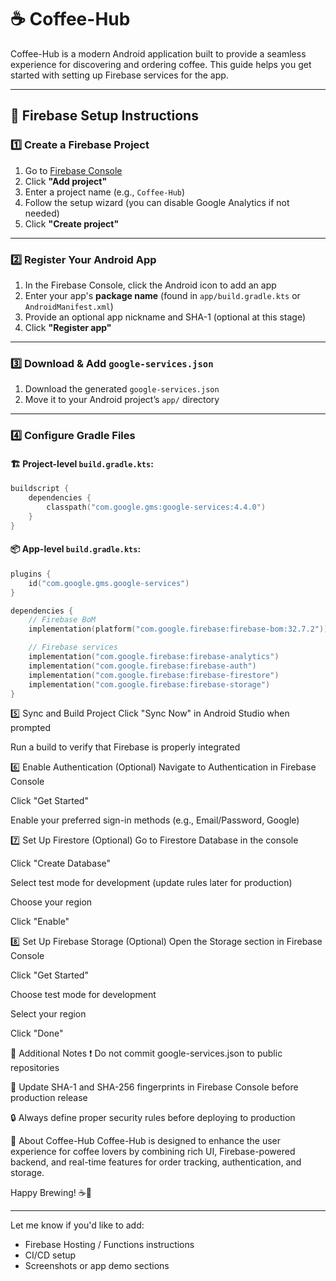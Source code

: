 # ☕ Coffee-Hub

Coffee-Hub is a modern Android application built to provide a seamless experience for discovering and ordering coffee. This guide helps you get started with setting up Firebase services for the app.

---

## 🔧 Firebase Setup Instructions

### 1️⃣ Create a Firebase Project
1. Go to [Firebase Console](https://console.firebase.google.com/)
2. Click **"Add project"**
3. Enter a project name (e.g., `Coffee-Hub`)
4. Follow the setup wizard (you can disable Google Analytics if not needed)
5. Click **"Create project"**

---

### 2️⃣ Register Your Android App
1. In the Firebase Console, click the Android icon to add an app
2. Enter your app's **package name** (found in `app/build.gradle.kts` or `AndroidManifest.xml`)
3. Provide an optional app nickname and SHA-1 (optional at this stage)
4. Click **"Register app"**

---

### 3️⃣ Download & Add `google-services.json`
1. Download the generated `google-services.json`
2. Move it to your Android project’s `app/` directory

---

### 4️⃣ Configure Gradle Files

#### 🏗️ Project-level `build.gradle.kts`:
```kotlin
buildscript {
    dependencies {
        classpath("com.google.gms:google-services:4.4.0")
    }
}
```

#### 📦 App-level `build.gradle.kts`:
```kotlin
plugins {
    id("com.google.gms.google-services")
}

dependencies {
    // Firebase BoM
    implementation(platform("com.google.firebase:firebase-bom:32.7.2"))

    // Firebase services
    implementation("com.google.firebase:firebase-analytics")
    implementation("com.google.firebase:firebase-auth")
    implementation("com.google.firebase:firebase-firestore")
    implementation("com.google.firebase:firebase-storage")
}
```
5️⃣ Sync and Build Project
Click "Sync Now" in Android Studio when prompted

Run a build to verify that Firebase is properly integrated

6️⃣ Enable Authentication (Optional)
Navigate to Authentication in Firebase Console

Click "Get Started"

Enable your preferred sign-in methods (e.g., Email/Password, Google)

7️⃣ Set Up Firestore (Optional)
Go to Firestore Database in the console

Click "Create Database"

Select test mode for development (update rules later for production)

Choose your region

Click "Enable"

8️⃣ Set Up Firebase Storage (Optional)
Open the Storage section in Firebase Console

Click "Get Started"

Choose test mode for development

Select your region

Click "Done"

📌 Additional Notes
❗ Do not commit google-services.json to public repositories

🔐 Update SHA-1 and SHA-256 fingerprints in Firebase Console before production release

🔒 Always define proper security rules before deploying to production

📱 About Coffee-Hub
Coffee-Hub is designed to enhance the user experience for coffee lovers by combining rich UI, Firebase-powered backend, and real-time features for order tracking, authentication, and storage.

Happy Brewing! ☕🚀

---

Let me know if you'd like to add:
- Firebase Hosting / Functions instructions
- CI/CD setup
- Screenshots or app demo sections